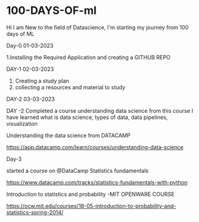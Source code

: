 # 100-DAYS-OF-ml
Hi I am New to the field of Datascience, I'm starting my journey  from 100 days of ML


Day-0 01-03-2023

  1.Installing the Required Application and creating a GITHUB REPO


DAY-1   02-03-2023

  1. Creating a  study plan
  2. collecting  a resources and material  to study 
 
DAY-2 03-03-2023

DAY -2 
   Completed a course understanding data science  from this course  I have learned what is data science, types of data, data pipelines, visualization 

Understanding the data science from DATACAMP
 
https://app.datacamp.com/learn/courses/understanding-data-science


Day-3

started a course on @DataCamp  Statistics  fundamentals 

https://www.datacamp.com/tracks/statistics-fundamentals-with-python

 Introduction to statistics and probability  -MIT OPENWARE COURSE 

https://ocw.mit.edu/courses/18-05-introduction-to-probability-and-statistics-spring-2014/


